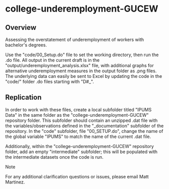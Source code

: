 # college-underemployment-GUCEW

## Overview
Assessing the overstatement of underemployment of workers with bachelor's degrees.

Use the "code/00_Setup.do" file to set the working directory, then run the .do file. All output in the current draft is in the "output/underemployment_analysis.xlsx" file, with additional graphs for alternative underemployment measures in the output folder as .png files. The underlying data can easily be sent to Excel by updating the code in the "code/" folder .do files starting with "D#_".

## Replication

In order to work with these files, create a local subfolder titled "IPUMS Data" in the same folder as the "college-underemployment-GUCEW" repository folder. This subfolder should contain an unzipped .dat file with the variables/observations defined in the "_documentation" subfolder of the repository. In the "code" subfolder, file "00_SETUP.do", change the name of the global variable "IPUMS" to match the name of the current .dat file.

Additionally, within the "college-underemployment-GUCEW" repository folder, add an empty "intermediate" subfolder; this will be populated with the intermediate datasets once the code is run.

>[!NOTE]
> For any additional clarification questions or issues, please email Matt Martinez.


